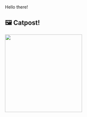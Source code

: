 Hello there!



## 🖼️ Catpost!

<sub>
    <img src="https://cdn2.thecatapi.com/images/ee7.jpg" height="256">
</sub>

